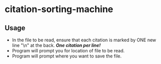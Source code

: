 # citation-sorting-machine

## Usage
- In the file to be read, ensure that each citation is marked by ONE new line "\n" at the back. ***One citation per line!***
- Program will prompt you for location of file to be read.
- Program will prompt where you want to save the file.
